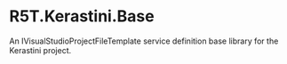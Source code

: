 # R5T.Kerastini.Base
An IVisualStudioProjectFileTemplate service definition base library for the Kerastini project.
